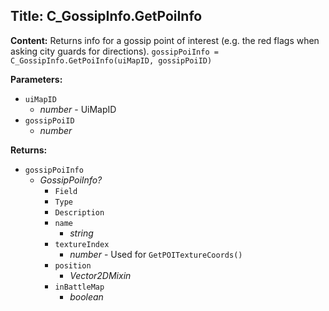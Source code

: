 ## Title: C_GossipInfo.GetPoiInfo

**Content:**
Returns info for a gossip point of interest (e.g. the red flags when asking city guards for directions).
`gossipPoiInfo = C_GossipInfo.GetPoiInfo(uiMapID, gossipPoiID)`

**Parameters:**
- `uiMapID`
  - *number* - UiMapID
- `gossipPoiID`
  - *number*

**Returns:**
- `gossipPoiInfo`
  - *GossipPoiInfo?*
    - `Field`
    - `Type`
    - `Description`
    - `name`
      - *string*
    - `textureIndex`
      - *number* - Used for `GetPOITextureCoords()`
    - `position`
      - *Vector2DMixin*
    - `inBattleMap`
      - *boolean*